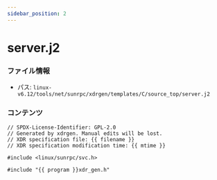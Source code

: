 ```yaml
---
sidebar_position: 2
---
```

# server.j2

### ファイル情報

- パス: `linux-v6.12/tools/net/sunrpc/xdrgen/templates/C/source_top/server.j2`

### コンテンツ

```j2
// SPDX-License-Identifier: GPL-2.0
// Generated by xdrgen. Manual edits will be lost.
// XDR specification file: {{ filename }}
// XDR specification modification time: {{ mtime }}

#include <linux/sunrpc/svc.h>

#include "{{ program }}xdr_gen.h"

```
